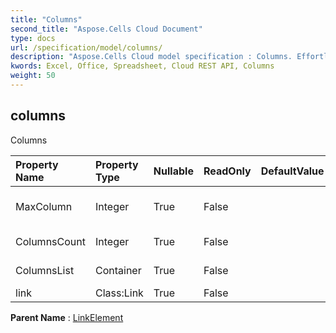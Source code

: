 ```yaml
---
title: "Columns"
second_title: "Aspose.Cells Cloud Document"
type: docs
url: /specification/model/columns/
description: "Aspose.Cells Cloud model specification : Columns. Effortlessly handle Excel and other spreadsheet documents with features like opening, generating, editing, splitting, merging, comparing, and converting."
kwords: Excel, Office, Spreadsheet, Cloud REST API, Columns
weight: 50
---
```


## **columns**

Columns 

| Property Name | Property Type | Nullable |  ReadOnly | DefaultValue | Description | 
| :- | :- | :- |:- |  :- | :- |
| MaxColumn | Integer | True |  False |  | The max column index. |  
| ColumnsCount | Integer | True |  False |  | Column count. |  
| ColumnsList | Container | True |  False |  | Columns list. |  
| link | Class:Link | True |  False |  |  |  

**Parent Name** : [LinkElement](/specification/model/linkelement)

